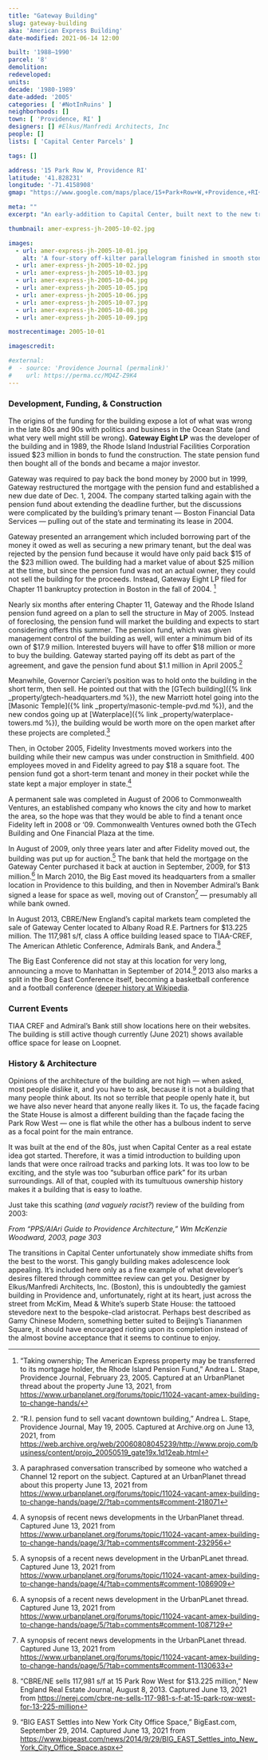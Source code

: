 ```yaml
---
title: "Gateway Building"
slug: gateway-building
aka: 'American Express Building'
date-modified: 2021-06-14 12:00

built: '1988–1990'
parcel: '8'
demolition:
redeveloped:
units:
decade: '1980-1989'
date-added: '2005'
categories: [ '#NotInRuins' ]
neighborhoods: []
town: [ 'Providence, RI' ]
designers: [] #Elkus/Manfredi Architects, Inc
people: []
lists: [ 'Capital Center Parcels' ]

tags: []

address: '15 Park Row W, Providence RI'
latitude: '41.828231'
longitude: '-71.4158908'
gmap: "https://www.google.com/maps/place/15+Park+Row+W,+Providence,+RI+02903/@41.828231,-71.4158908,17z/data=!3m1!4b1!4m5!3m4!1s0x89e44510eacc30d3:0x196b759e565662ec!8m2!3d41.828231!4d-71.4137021"

meta: ""
excerpt: "An early-addition to Capital Center, built next to the new train station after Waterplace Park was created"

thumbnail: amer-express-jh-2005-10-02.jpg

images:
  - url: amer-express-jh-2005-10-01.jpg
    alt: 'A four-story off-kilter parallelogram finished in smooth stone with copper trim and highlights. A semi-circular recessed entrance faces the State House while a rather flat and lifeless façade faces the street and railroad station entrance.'
  - url: amer-express-jh-2005-10-02.jpg
  - url: amer-express-jh-2005-10-03.jpg
  - url: amer-express-jh-2005-10-04.jpg
  - url: amer-express-jh-2005-10-05.jpg
  - url: amer-express-jh-2005-10-06.jpg
  - url: amer-express-jh-2005-10-07.jpg
  - url: amer-express-jh-2005-10-08.jpg
  - url: amer-express-jh-2005-10-09.jpg

mostrecentimage: 2005-10-01

imagescredit:

#external:
#  - source: 'Providence Journal (permalink)'
#    url: https://perma.cc/MQ4Z-Z9K4
---
```


### Development, Funding, & Construction

The origins of the funding for the building expose a lot of what was wrong in the late 80s and 90s with politics and business in the Ocean State (and what very well might still be wrong). **Gateway Eight LP** was the developer of the building and in 1989, the Rhode Island Industrial Facilities Corporation issued $23 million in bonds to fund the construction. The state pension fund then bought all of the bonds and became a major investor.

Gateway was required to pay back the bond money by 2000 but in 1999, Gateway restructured the mortgage with the pension fund and established a new due date of Dec. 1, 2004. The company started talking again with the pension fund about extending the deadline further, but the discussions were complicated by the building’s primary tenant — Boston Financial Data Services — pulling out of the state and terminating its lease in 2004.

Gateway presented an arrangement which included borrowing part of the money it owed as well as securing a new primary tenant, but the deal was rejected by the pension fund because it would have only paid back $15 of the $23 million owed. The building had a market value of about $25 million at the time, but since the pension fund was not an actual owner, they could not sell the building for the proceeds. Instead, Gateway Eight LP filed for Chapter 11 bankruptcy protection in Boston in the fall of 2004. [^1]

[^1]: “Taking ownership; The American Express property may be transferred to its mortgage holder, the Rhode Island Pension Fund,” Andrea L. Stape, Providence Journal, February 23, 2005. Captured at an UrbanPlanet thread about the property June 13, 2021, from https://www.urbanplanet.org/forums/topic/11024-vacant-amex-building-to-change-hands/

Nearly six months after entering Chapter 11, Gateway and the Rhode Island pension fund agreed on a plan to sell the structure in May of 2005. Instead of foreclosing, the pension fund will market the building and expects to start considering offers this summer. The pension fund, which was given management control of the building as well, will enter a minimum bid of its own of $17.9 million. Interested buyers will have to offer $18 million or more to buy the building. Gateway started paying off its debt as part of the agreement, and gave the pension fund about $1.1 million in April 2005.[^2]

[^2]: “R.I. pension fund to sell vacant downtown building,” Andrea L. Stape, Providence Journal, May 19, 2005. Captured at Archive.org on June 13, 2021, from https://web.archive.org/web/20060808045239/http://www.projo.com/business/content/projo_20050519_gate19x.1d12eab.html

Meanwhile, Governor Carcieri’s position was to hold onto the building in the short term, then sell. He pointed out that with the [GTech building]({% link _property/gtech-headquarters.md %}), the new Marriott hotel going into the [Masonic Temple]({% link _property/masonic-temple-pvd.md %}), and the new condos going up at [Waterplace]({% link _property/waterplace-towers.md %}), the building would be worth more on the open market after these projects are completed.[^3]

[^3]: A paraphrased conversation transcribed by someone who watched a Channel 12 report on the subject. Captured at an UrbanPlanet thread about this property June 13, 2021 from https://www.urbanplanet.org/forums/topic/11024-vacant-amex-building-to-change-hands/page/2/?tab=comments#comment-218071

Then, in October 2005, Fidelity Investments moved workers into the building while their new campus was under construction  in Smithfield. 400 employees moved in and Fidelity agreed to pay $18 a square foot. The pension fund got a short-term tenant and money in their pocket while the state kept a major employer in state.[^4]

[^4]: A synopsis of recent news developments in the UrbanPlanet thread. Captured June 13, 2021 from https://www.urbanplanet.org/forums/topic/11024-vacant-amex-building-to-change-hands/page/3/?tab=comments#comment-232956

A permanent sale was completed in August of 2006 to Commonwealth Ventures, an established company who knows the city and how to market the area, so the hope was that they would be able to find a tenant once Fidelity left in 2008 or ‘09. Commonwealth Ventures owned both the GTech Building and One Financial Plaza at the time.

In August of 2009, only three years later and after Fidelity moved out, the building was put up for auction.[^5] The bank that held the mortgage on the Gateway Center purchased it back at auction in September, 2009, for $13 million.[^6] In March 2010, the Big East moved its headquarters from a smaller location in Providence to this building, and then in November Admiral’s Bank signed a lease for space as well, moving out of Cranston[^7] — presumably all while bank owned.

[^5]: A synopsis of a recent news development in the UrbanPLanet thread. Captured June 13, 2021 from https://www.urbanplanet.org/forums/topic/11024-vacant-amex-building-to-change-hands/page/4/?tab=comments#comment-1086909

[^6]: A synopsis of a recent news development in the UrbanPLanet thread. Captured June 13, 2021 from https://www.urbanplanet.org/forums/topic/11024-vacant-amex-building-to-change-hands/page/5/?tab=comments#comment-1087129

[^7]: A synopsis of recent news developments in the UrbanPLanet thread. Captured June 13, 2021 from https://www.urbanplanet.org/forums/topic/11024-vacant-amex-building-to-change-hands/page/5/?tab=comments#comment-1130633

In August 2013, CBRE/New England’s capital markets team completed the sale of Gateway Center located to Albany Road R.E. Partners for $13.225 million. The 117,981 s/f, class A office building leased space to TIAA-CREF, The American Athletic Conference, Admirals Bank, and Andera.[^8]

[^8]: “CBRE/NE sells 117,981 s/f at 15 Park Row West for $13.225 million,” New England Real Estate Journal, August 8, 2013. Captured June 13, 2021 from https://nerej.com/cbre-ne-sells-117-981-s-f-at-15-park-row-west-for-13-225-million

The Big East Conference did not stay at this location for very long, announcing a move to Manhattan in September of 2014.[^9] 2013 also marks a split in the Bog East Conference itself, becoming a basketball conference and a football conference ([deeper history at Wikipedia](//en.wikipedia.org/wiki/Big_East_Conference_(1979–2013){:target="_blank"}).

[^9]: “BIG EAST Settles into New York City Office Space,” BigEast.com, September 29, 2014. Captured June 13, 2021 from https://www.bigeast.com/news/2014/9/29/BIG_EAST_Settles_into_New_York_City_Office_Space.aspx


### Current Events

TIAA CREF and Admiral’s Bank still show locations here on their websites. The building is still active though currently (June 2021) shows available office space for lease on Loopnet.


### History & Architecture

Opinions of the architecture of the building are not high — when asked, most people dislike it, and you have to ask, because it is not a building that many people think about. Its not so terrible that people openly hate it, but we have also never heard that anyone really likes it. To us, the façade facing the State House is almost a different building than the façade facing the Park Row West — one is flat while the other has a bulbous indent to serve as a focal point for the main entrance.

It was built at the end of the 80s, just when Capital Center as a real estate idea got started. Therefore, it was a timid introduction to building upon lands that were once railroad tracks and parking lots. It was too low to be exciting, and the style was too “suburban office park” for its urban surroundings. All of that, coupled with its tumultuous ownership history makes it a building that is easy to loathe.

Just take this scathing (_and vaguely racist?_) review of the building from 2003:

_From “PPS/AIAri Guide to Providence Architecture,” Wm McKenzie Woodward, 2003, page 303_

The transitions in Capital Center unfortunately show immediate shifts from the best to the worst. This gangly building makes adolescence look appealing. It’s included here only as a fine example of what developer’s desires filtered through committee review can get you. Designer by Elkus/Manfredi Architects, Inc. (Boston), this is undoubtedly the gamiest building in Providence and, unfortunately, right at its heart, just across the street from McKim, Mead & White’s superb State House: the tattooed stevedore next to the bespoke-clad aristocrat. Perhaps best described as Gamy Chinese Modern, something better suited to Beijing’s Tiananmen Square, it should have encouraged rioting upon its completion instead of the almost bovine acceptance that it seems to continue to enjoy.
